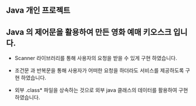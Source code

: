 ## Java 개인 프로젝트 
## Java 의 제어문을 활용하여 만든 영화 예매 키오스크 입니다. 

+ Scanner 라이브러리를 통해 사용자의 요청을 받을 수 있게 구현 하였습니다. 

+ 조건문 과 반복문을  통해 사용자가 어떠한 요청을 하더라도 서비스를 제공하도록 구현 하였습니다.

+ 외부 .class* 파일을 상속하는 것으로 외부 java 클래스의 데이터를 활용하여 구현 하였습니다.

